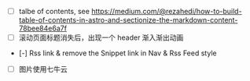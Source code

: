 - [ ] talbe of contents, see https://medium.com/@rezahedi/how-to-build-table-of-contents-in-astro-and-sectionize-the-markdown-content-78bee84e6a7f
- [ ] 滚动页面标题消失后，出现一个 header 渐入渐出动画
- [-] Rss link & remove the Snippet link in Nav & Rss Feed style
- [ ] 图片使用七牛云
